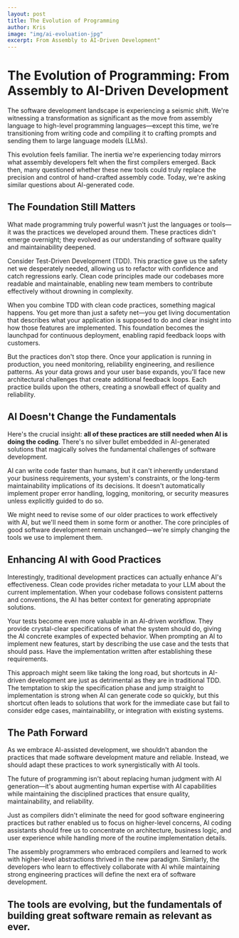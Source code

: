```yaml
---
layout: post
title: The Evolution of Programming
author: Kris
image: "img/ai-evoluation-jpg"
excerpt: From Assembly to AI-Driven Development"
---
```

# The Evolution of Programming: From Assembly to AI-Driven Development

The software development landscape is experiencing a seismic shift. We're witnessing a transformation as significant as the move from assembly language to high-level programming languages—except this time, we're transitioning from writing code and compiling it to crafting prompts and sending them to large language models (LLMs).

This evolution feels familiar. The inertia we're experiencing today mirrors what assembly developers felt when the first compilers emerged. Back then, many questioned whether these new tools could truly replace the precision and control of hand-crafted assembly code. Today, we're asking similar questions about AI-generated code.

## The Foundation Still Matters

What made programming truly powerful wasn't just the languages or tools—it was the practices we developed around them. These practices didn't emerge overnight; they evolved as our understanding of software quality and maintainability deepened.

Consider Test-Driven Development (TDD). This practice gave us the safety net we desperately needed, allowing us to refactor with confidence and catch regressions early. Clean code principles made our codebases more readable and maintainable, enabling new team members to contribute effectively without drowning in complexity.

When you combine TDD with clean code practices, something magical happens. You get more than just a safety net—you get living documentation that describes what your application is supposed to do and clear insight into how those features are implemented. This foundation becomes the launchpad for continuous deployment, enabling rapid feedback loops with customers.

But the practices don't stop there. Once your application is running in production, you need monitoring, reliability engineering, and resilience patterns. As your data grows and your user base expands, you'll face new architectural challenges that create additional feedback loops. Each practice builds upon the others, creating a snowball effect of quality and reliability.

## AI Doesn't Change the Fundamentals

Here's the crucial insight: **all of these practices are still needed when AI is doing the coding**. There's no silver bullet embedded in AI-generated solutions that magically solves the fundamental challenges of software development.

AI can write code faster than humans, but it can't inherently understand your business requirements, your system's constraints, or the long-term maintainability implications of its decisions. It doesn't automatically implement proper error handling, logging, monitoring, or security measures unless explicitly guided to do so.

We might need to revise some of our older practices to work effectively with AI, but we'll need them in some form or another. The core principles of good software development remain unchanged—we're simply changing the tools we use to implement them.

## Enhancing AI with Good Practices

Interestingly, traditional development practices can actually enhance AI's effectiveness. Clean code provides richer metadata to your LLM about the current implementation. When your codebase follows consistent patterns and conventions, the AI has better context for generating appropriate solutions.

Your tests become even more valuable in an AI-driven workflow. They provide crystal-clear specifications of what the system should do, giving the AI concrete examples of expected behavior. When prompting an AI to implement new features, start by describing the use case and the tests that should pass. Have the implementation written after establishing these requirements.

This approach might seem like taking the long road, but shortcuts in AI-driven development are just as detrimental as they are in traditional TDD. The temptation to skip the specification phase and jump straight to implementation is strong when AI can generate code so quickly, but this shortcut often leads to solutions that work for the immediate case but fail to consider edge cases, maintainability, or integration with existing systems.

## The Path Forward

As we embrace AI-assisted development, we shouldn't abandon the practices that made software development mature and reliable. Instead, we should adapt these practices to work synergistically with AI tools.

The future of programming isn't about replacing human judgment with AI generation—it's about augmenting human expertise with AI capabilities while maintaining the disciplined practices that ensure quality, maintainability, and reliability.

Just as compilers didn't eliminate the need for good software engineering practices but rather enabled us to focus on higher-level concerns, AI coding assistants should free us to concentrate on architecture, business logic, and user experience while handling more of the routine implementation details.

The assembly programmers who embraced compilers and learned to work with higher-level abstractions thrived in the new paradigm. Similarly, the developers who learn to effectively collaborate with AI while maintaining strong engineering practices will define the next era of software development.

The tools are evolving, but the fundamentals of building great software remain as relevant as ever.
---